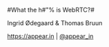 #What the h#"% is WebRTC?#

Ingrid Ødegaard & Thomas Bruun

https://appear.in | [@appear_in](https://www.twitter.com/appear_in)
